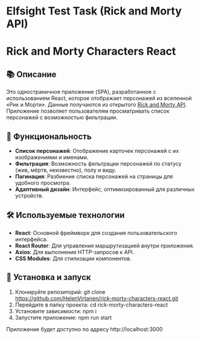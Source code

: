 # Elfsight Test Task (Rick and Morty API)


# Rick and Morty Characters React

## 📚 Описание

Это одностраничное приложение (SPA), разработанное с использованием React, которое отображает персонажей из вселенной «Рик и Морти». Данные получаются из открытого [Rick and Morty API](https://rickandmortyapi.com/). Приложение позволяет пользователям просматривать список персонажей с возможностью фильтрации.

## 🚀 Функциональность

- **Список персонажей**: Отображение карточек персонажей с их изображениями и именами.
- **Фильтрация**: Возможность фильтрации персонажей по статусу (жив, мёртв, неизвестно), полу и виду.
- **Пагинация**: Разбиение списка персонажей на страницы для удобного просмотра.
- **Адаптивный дизайн**: Интерфейс, оптимизированный для различных устройств.

## 🛠️ Используемые технологии

- **React**: Основной фреймворк для создания пользовательского интерфейса.
- **React Router**: Для управления маршрутизацией внутри приложения.
- **Axios**: Для выполнения HTTP-запросов к API.
- **CSS Modules**: Для стилизации компонентов.

## 🚀 Установка и запуск
1. Клонируйте репозиторий:
   git clone https://github.com/HelenVirtanen/rick-morty-characters-react.git
2. Перейдите в папку проекта:
   cd rick-morty-characters-react
3. Установите зависимости: 
   npm i
4. Запустите приложение:
   npm run start
   
Приложение будет доступно по адресу http://localhost:3000
